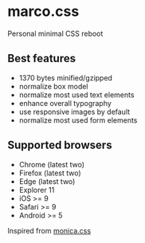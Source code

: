 # marco.css
Personal minimal CSS reboot

## Best features
- 1370 bytes minified/gzipped
- normalize box model
- normalize most used text elements
- enhance overall typography
- use responsive images by default
- normalize most used form elements

## Supported browsers
- Chrome (latest two)
- Firefox (latest two)
- Edge (latest two)
- Explorer 11
- iOS >= 9
- Safari >= 9
- Android >= 5

Inspired from [monica.css](https://meowni.ca/posts/monica-dot-css/) 
